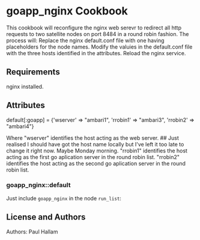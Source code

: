 # goapp_nginx Cookbook

This cookbook will reconfigure the nginx web serevr to redirect all http requests to two satellite nodes on port 8484 in a round robin fashion.
The process will:
Replace the nginx default.conf file with one having placeholders for the node names. 
Modify the valuies in the default.conf file with the three hosts identified in the attributes.
Reload the nginx service.

## Requirements

nginx installed.

## Attributes

default[:goapp] = {'wserver' => "ambari1", 'rrobin1' => "ambari3", 'rrobin2' => "ambari4"}

Where 
"wserver" identifies the host acting as the web server. ## Just realised I should have got the host name locally but I've left it too late to change it right now. Maybe Monday morning.
"rrobin1"  identifies the host acting as the first go aplication server in the round robin list.
"rrobin2"  identifies the host acting as the second go aplication server in the round robin list.

### goapp_nginx::default

Just include `goapp_nginx` in the node `run_list`:

## License and Authors

Authors: Paul Hallam


